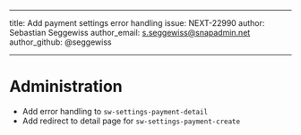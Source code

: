 ---
title: Add payment settings error handling
issue: NEXT-22990
author: Sebastian Seggewiss
author_email: s.seggewiss@snapadmin.net
author_github: @seggewiss
___
# Administration
* Add error handling to `sw-settings-payment-detail`
* Add redirect to detail page for `sw-settings-payment-create`
